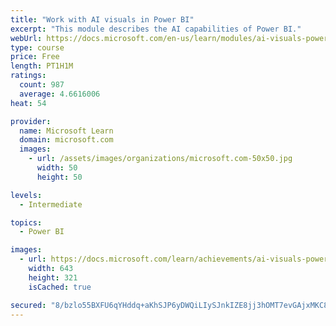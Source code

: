```yaml
---
title: "Work with AI visuals in Power BI"
excerpt: "This module describes the AI capabilities of Power BI."
webUrl: https://docs.microsoft.com/en-us/learn/modules/ai-visuals-power-bi/
type: course
price: Free
length: PT1H1M
ratings:
  count: 987
  average: 4.6616006
heat: 54

provider:
  name: Microsoft Learn
  domain: microsoft.com
  images:
    - url: /assets/images/organizations/microsoft.com-50x50.jpg
      width: 50
      height: 50

levels:
  - Intermediate

topics:
  - Power BI

images:
  - url: https://docs.microsoft.com/learn/achievements/ai-visuals-power-bi-social.png
    width: 643
    height: 321
    isCached: true

secured: "8/bzlo55BXFU6qYHddq+aKhSJP6yDWQiLIySJnkIZE8jj3hOMT7evGAjxMKC8qxl/ouQ9Y19bOdvmBcZJDdLnRSCHXWppZUNUeK12SMBSPh1CHLyQ8VnE1KAf37BBASt9YpmebJHbsypgkaD0eQ9J32zcCJFCd1F2BAIh0GYKA8jVDn2ZszJbMdmqkBf+8JS7ysu52mRse/Mf1rdCUj9rnSJUL4DyUHaR6w3OKqWnDtatSGyA1UivssCrTWY1HZ2GwCSSkNa4bz1jrFINf23VMopvorEdtKhQ8eLQxmMwjWIyoc7XWxiRBw94HDkQcmnw+IwnfgbVqosr2hP0KKXk/wYDSFjXq6idiiKMUpdxh7IX7F3MyZ05nZMxdX5bZrcQeRxsoWIvLWraUugF8cjlPAg9/1sFThBGEUm9F90B1E=;mvFfZk7tSyhlPlz9pyzWtQ=="
---
```


